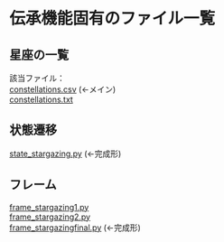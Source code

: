 # 伝承機能固有のファイル一覧

## 星座の一覧
該当ファイル：  
[constellations.csv](https://github.com/artms007/Orbit/edit/main/artms/lore/constellations.csv) (←メイン)  
[constellations.txt](https://github.com/artms007/Orbit/edit/main/artms/lore/constellations.txt)

## 状態遷移  
[state_stargazing.py](https://github.com/artms007/Orbit/edit/main/artms/lore/state_stargazing.py) (←完成形)  

## フレーム  
[frame_stargazing1.py](https://github.com/artms007/Orbit/edit/main/artms/lore/state_stargazing1.py)  
[frame_stargazing2.py](https://github.com/artms007/Orbit/edit/main/artms/lore/state_stargazing2.py)  
[frame_stargazingfinal.py](https://github.com/artms007/Orbit/edit/main/artms/lore/state_stargazingfinal.py) (←完成形)
